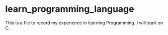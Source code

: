 # learn_programming_language
This is a file to record my experience in learning Programming.
I will start on C.
